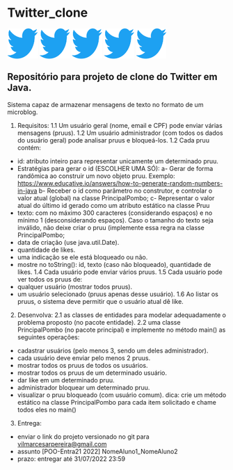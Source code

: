 <div>
<h1>Twitter_clone</h1>

<img align="center" alt="Twitter_clone" height="70" width="70" src="https://raw.githubusercontent.com/devicons/devicon/master/icons/twitter/twitter-original.svg">
 
<img align="center" alt="Twitter_clone" height="70" width="70" src="https://raw.githubusercontent.com/devicons/devicon/master/icons/twitter/twitter-original.svg">
 
<img align="center" alt="Twitter_clone" height="70" width="70" src="https://raw.githubusercontent.com/devicons/devicon/master/icons/twitter/twitter-original.svg">
 
<img align="center" alt="Twitter_clone" height="70" width="70" src="https://raw.githubusercontent.com/devicons/devicon/master/icons/twitter/twitter-original.svg">
 
<img align="center" alt="Twitter_clone" height="70" width="70" src="https://raw.githubusercontent.com/devicons/devicon/master/icons/twitter/twitter-original.svg">
</div>

<h2>Repositório para projeto de clone do Twitter em Java.</h2>

Sistema capaz de armazenar mensagens de texto no formato de um microblog.

1. Requisitos:
1.1 Um usuário geral (nome, email e CPF) pode enviar várias mensagens (pruus).
1.2 Um usuário administrador (com todos os dados do usuário geral) pode analisar pruus e bloqueá-los.
1.2 Cada pruu contém:
- id: atributo inteiro para representar unicamente um determinado pruu.
- Estratégias para gerar o id (ESCOLHER UMA SÓ):
a- Gerar de forma randômica ao construir um novo objeto pruu. Exemplo: https://www.educative.io/answers/how-to-generate-random-numbers-in-java
b- Receber o id como parâmetro no construtor, e controlar o valor atual (global) na classe PrincipalPombo;
c- Representar o valor atual do último id gerado como um atributo estático na classe Pruu
- texto: com no máximo 300 caracteres (considerando espaços) e no mínimo 1 (desconsiderando espaços). Caso o tamanho do texto seja inválido, não deixe criar o
pruu (implemente essa regra na classe PrincipalPombo;
- data de criação (use java.util.Date).
- quantidade de likes.
- uma indicação se ele está bloqueado ou não.
- mostre no toString(): id, texto (caso não bloqueado), quantidade de likes.
1.4 Cada usuário pode enviar vários pruus.
1.5 Cada usuário pode ver todos os pruus de:
- qualquer usuário (mostrar todos pruus).
- um usuário selecionado (pruus apenas desse usuário).
1.6 Ao listar os pruus, o sistema deve permitir que o usuário atual dê like.

2. Desenvolva:
2.1 as classes de entidades para modelar adequadamente o problema proposto (no pacote entidade).
2.2 uma classe PrincipalPombo (no pacote principal) e implemente no método main() as seguintes operações:
- cadastrar usuários (pelo menos 3, sendo um deles administrador).
- cada usuário deve enviar pelo menos 2 pruus.
- mostrar todos os pruus de todos os usuários.
- mostrar todos os pruus de um determinado usuário.
- dar like em um determinado pruu.
- administrador bloquear um determinado pruu.
- visualizar o pruu bloqueado (com usuário comum).
dica: crie um método estático na classe PrincipalPombo para cada item solicitado e chame todos eles no main()

3. Entrega:
- enviar o link do projeto versionado no git para vilmarcesarpereira@gmail.com
- assunto [POO-Entra21 2022] NomeAluno1_NomeAluno2
- prazo: entregar até 31/07/2022 23:59
